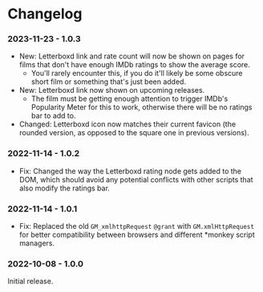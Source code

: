 # Changelog

### 2023-11-23 - 1.0.3
* New: Letterboxd link and rate count will now be shown on pages for films that don't have enough IMDb ratings to show the average score.
  * You'll rarely encounter this, if you do it'll likely be some obscure short film or something that's just been added.
* New: Letterboxd link now shown on upcoming releases.
  * The film must be getting enough attention to trigger IMDb's Popularity Meter for this to work, otherwise there will be no ratings bar to add to.
* Changed: Letterboxd icon now matches their current favicon (the rounded version, as opposed to the square one in previous versions).

### 2022-11-14 - 1.0.2
* Fix: Changed the way the Letterboxd rating node gets added to the DOM, which should avoid any potential conflicts with other scripts that also modify the ratings bar.

### 2022-11-14 - 1.0.1
* Fix: Replaced the old `GM_xmlhttpRequest` `@grant` with `GM.xmlHttpRequest` for better compatibility between browsers and different *monkey script managers.

### 2022-10-08 - 1.0.0
Initial release.
